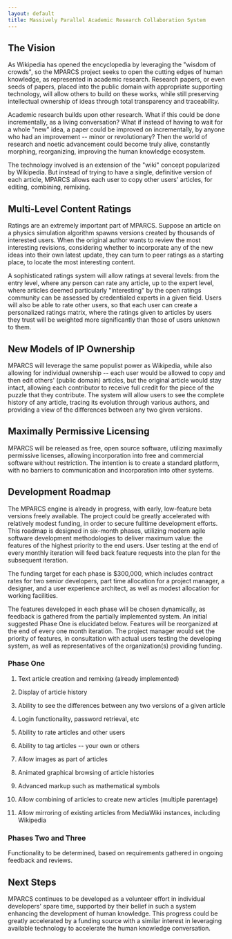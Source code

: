 ```yaml
---
layout: default
title: Massively Parallel Academic Research Collaboration System
---
```


## The Vision

As Wikipedia has opened the encyclopedia by leveraging the "wisdom of crowds", so the MPARCS project seeks to open the cutting edges of human knowledge, as represented in academic research.  Research papers, or even seeds of papers, placed into the public domain with appropriate supporting technology, will allow others to build on these works, while still preserving intellectual ownership of ideas through total transparency and traceability.

Academic research builds upon other research.  What if this could be done incrementally, as a living conversation?  What if instead of having to wait for a whole "new" idea, a paper could be improved on incrementally, by anyone who had an improvement -- minor or revolutionary?  Then the world of research and noetic advancement could become truly alive, constantly morphing, reorganizing, improving the human knowledge ecosystem.  

The technology involved is an extension of the "wiki" concept popularized by Wikipedia.  But instead of trying to have a single, definitive version of each article, MPARCS allows each user to copy other users' articles, for editing, combining, remixing.  

## Multi-Level Content Ratings

Ratings are an extremely important part of MPARCS.  Suppose an article on a physics simulation algorithm spawns versions created by thousands of interested users.  When the original author wants to review the most interesting revisions, considering whether to incorporate any of the new ideas into their own latest update, they can turn to peer ratings as a starting place, to locate the most interesting content. 

A sophisticated ratings system will allow ratings at several levels: from the entry level, where any person can rate any article, up to the expert level, where articles deemed particularly "interesting" by the open ratings community can be assessed by credentialed experts in a given field.  Users will also be able to rate other users, so that each user can create a personalized ratings matrix, where the ratings given to articles by  users they trust will be weighted more significantly than those of users unknown to them.

## New Models of IP Ownership

MPARCS will leverage the same populist power as Wikipedia, while also allowing for individual ownership -- each user would be allowed to copy and then edit others' (public domain) articles, but the original article would stay intact, allowing each contributor to receive full credit for the piece of the puzzle that they contribute. The system will allow users to see the complete history of any article, tracing its evolution through various authors, and providing a view of the differences between any two given versions.

## Maximally Permissive Licensing

MPARCS will be released as free, open source software, utilizing maximally permissive licenses, allowing incorporation into free and commercial software without restriction.  The intention is to create a standard platform, with no barriers to communication and incorporation into other systems.

## Development Roadmap

The MPARCS engine is already in progress, with early, low-feature beta versions freely available.  The project could be greatly accelerated with relatively modest funding, in order to secure fulltime development efforts.  This roadmap is designed in six-month phases, utilizing modern agile software development methodologies to deliver maximum value: the features of the highest priority to the end users.  User testing at the end of every monthly iteration will feed back feature requests into the plan for the subsequent iteration.  

The funding target for each phase is $300,000, which includes contract rates for two senior developers, part time allocation for a project manager, a designer, and a user experience architect, as well as modest allocation for working facilities.  

The features developed in each phase will be chosen dynamically, as feedback is gathered from the partially implemented system.  An initial suggested Phase One is elucidated below.  Features will be reorganized at the end of every one month iteration.  The project manager would set the priority of  features, in consultation with actual users testing the developing system, as well as representatives of the organization(s) providing funding.

### Phase One           

1. Text article creation and remixing (already implemented)
   
2. Display of article history
   
3. Ability to see the differences between any two versions of a given article
   
4. Login functionality, password retrieval, etc
   
5. Ability to rate articles and other users
   
6. Ability to tag articles -- your own or others
   
7. Allow images as part of articles
   
8. Animated graphical browsing of article histories
   
9. Advanced markup such as mathematical symbols
   
10. Allow combining  of articles to create new articles (multiple parentage)
   
11. Allow mirroring of existing articles from MediaWiki instances, including Wikipedia

### Phases Two and Three

Functionality to be determined, based on requirements gathered in ongoing feedback and reviews.

## Next Steps

MPARCS continues to be developed as a volunteer effort in individual developers' spare time, supported by their belief in such a system enhancing the development of human knowledge.  This progress could be greatly accelerated by a funding source with a similar interest in leveraging available technology to accelerate the human knowledge conversation. 
